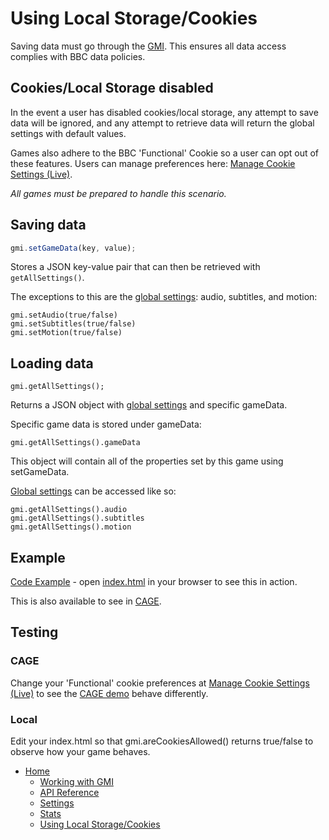 # Using Local Storage/Cookies

Saving data must go through the [GMI](gmi.md). This ensures all data access complies with BBC data policies.

## Cookies/Local Storage disabled

In the event a user has disabled cookies/local storage, any attempt to save data will be ignored, and any attempt to retrieve data will
return the global settings with default values.

Games also adhere to the BBC 'Functional' Cookie so a user can opt out of these features. Users can manage preferences here: [Manage Cookie Settings (Live)](http://www.bbc.co.uk/privacy/cookies/managing/cookie-settings).

*All games must be prepared to handle this scenario.*

## Saving data

```javascript
gmi.setGameData(key, value);
```

Stores a JSON key-value pair that can then be retrieved with `getAllSettings()`.

The exceptions to this are the [global settings](gmi.md#global-game-settings): audio, subtitles, and motion:

````
gmi.setAudio(true/false)
gmi.setSubtitles(true/false)
gmi.setMotion(true/false)
````

## Loading data

````
gmi.getAllSettings();
````

Returns a JSON object with [global settings](gmi.md#global-game-settings) and specific gameData.

Specific game data is stored under gameData:

````
gmi.getAllSettings().gameData
````

This object will contain all of the properties set by this game using setGameData.

[Global settings](gmi.md#global-game-settings) can be accessed like so:

````
gmi.getAllSettings().audio
gmi.getAllSettings().subtitles
gmi.getAllSettings().motion
````

## Example
[Code Example](../src/main.js) - open [index.html](../src/index.html) in your browser to see this in action.

This is also available to see in [CAGE](https://www.bbc.co.uk/cbeebies/embed/game/childrens-games-starter-pack).

## Testing

### CAGE
Change your 'Functional' cookie preferences at [Manage Cookie Settings (Live)] to see the [CAGE demo](https://www.bbc.co.uk/cbeebies/embed/game/childrens-games-starter-pack)
behave differently.

### Local
Edit your index.html so that gmi.areCookiesAllowed() returns true/false to observe how your game behaves.


[Manage Cookie Settings (TEST)]: http://www.test.bbc.co.uk/privacy/cookies/managing/cookie-settings
[Manage Cookie Settings (LIVE)]: http://www.bbc.co.uk/privacy/cookies/managing/cookie-settings

* [Home](../README.md)
    * [Working with GMI](working-with-gmi.md)
    * [API Reference](gmi.md)
    * [Settings](settings.md)
    * [Stats](stats.md#stats)
    * [Using Local Storage/Cookies](data-storage.md#using-local-storagecookies)